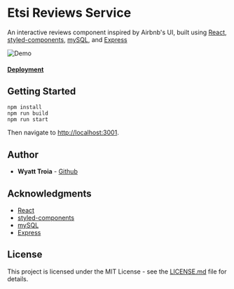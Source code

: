 # Etsi Reviews Service

An interactive reviews component inspired by Airbnb's UI, built using [React](https://reactjs.org/), [styled-components](https://www.styled-components.com/), [mySQL](https://www.mysql.com/), and [Express](http://expressjs.com/)

![Demo](https://imgur.com/LTIxP4c.gif)

#### [Deployment](http://ec2-54-174-123-146.compute-1.amazonaws.com:3001/)

## Getting Started

```
npm install
npm run build
npm run start
```
Then navigate to [http://localhost:3001](http://localhost:3001).

## Author

- **Wyatt Troia** - [Github](https://github.com/wyatt-troia)

## Acknowledgments

- [React](https://reactjs.org/)
- [styled-components](https://www.styled-components.com/)
- [mySQL](https://www.mysql.com/)
- [Express](http://expressjs.com/)

## License

This project is licensed under the MIT License - see the [LICENSE.md](https://github.com/wyatt-troia/mini-apps/blob/master/LICENSE.md) file for details.
